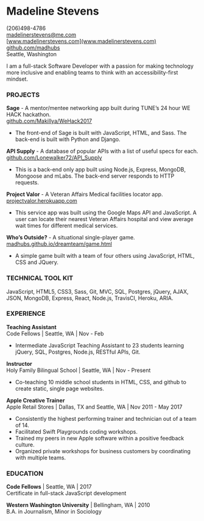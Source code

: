 
# **Madeline Stevens**

(206)498-4786    
madelinerstevens@me.com   
[www.madelinerstevens.com](www.madelinerstevens.com)  
[github.com/madhubs](https://github.com/madhubs)  
Seattle, Washington  


I am a full-stack Software Developer with a passion for making technology more inclusive and enabling teams to think with an accessibility-first mindset. 

### PROJECTS

**Sage** - A mentor/mentee networking app built during TUNE’s 24 hour WE HACK hackathon.  
[github.com/Makillya/WeHack2017](github.com/Makillya/WeHack2017)  
* The front-end of Sage is built with JavaScript, HTML, and Sass. The back-end is built with Python and Django. 

**API Supply** - A database of popular APIs with a list of useful specs for each.  
[github.com/Lonewalker72/API_Supply](github.com/Lonewalker72/API_Supply)  
* This is a back-end only app built using Node.js, Express, MongoDB, Mongoose and mLabs. The back-end server responds to HTTP requests.

**Project Valor** - A Veteran Affairs Medical facilities locator app.  
[projectvalor.herokuapp.com](projectvalor.herokuapp.com)  
* This service app was built using the Google Maps API and JavaScript. A user can locate their nearest Veteran Affairs hospital and view average wait times for different medical services.

**Who’s Outside?** - A situational single-player game.  
[madhubs.github.io/dreamteam/game.html](madhubs.github.io/dreamteam/game.html)  
* A simple game built with a team of four others using JavaScript, HTML, CSS and JQuery. 

### TECHNICAL TOOL KIT 

JavaScript, HTML5, CSS3, Sass, Git, MVC, SQL, Postgres, jQuery, AJAX, JSON, MongoDB, Express, React, Node.js, TravisCI, Heroku, ARIA.

### EXPERIENCE

**Teaching Assistant**  
Code Fellows | Seattle, WA | Nov - Feb  
* Intermediate JavaScript Teaching Assistant to 23 students learning jQuery, SQL, Postgres, Node.js, RESTful APIs, Git.

**Instructor**  
Holy Family Bilingual School | Seattle, WA | Nov - Present   
* Co-teaching 10 middle school students in HTML, CSS, and github to create static, single page websites.

**Apple Creative Trainer**  
Apple Retail Stores | Dallas, TX and Seattle, WA | Nov 2011 - May 2017  
* Consistently the highest performing trainer and technician out of a team of 14.
* Facilitated Swift Playgrounds coding workshops.
* Trained my peers in new Apple software within a positive feedback culture.
* Organized private workshops for business customers by coordinating with multiple teams.

### EDUCATION

**Code Fellows** | Seattle, WA | 2017  
Certificate in full-stack JavaScript development 

**Western Washington University** | Bellingham, WA | 2010  
B.A. in Journalism, Minor in Sociology
